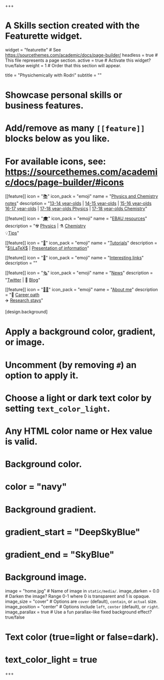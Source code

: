 +++
# A Skills section created with the Featurette widget.
widget = "featurette"  # See https://sourcethemes.com/academic/docs/page-builder/
headless = true  # This file represents a page section.
active = true  # Activate this widget? true/false
weight = 1  # Order that this section will appear.

title = "Physichemically with Rodri"
subtitle = ""

# Showcase personal skills or business features.
# 
# Add/remove as many `[[feature]]` blocks below as you like.
# 
# For available icons, see: https://sourcethemes.com/academic/docs/page-builder/#icons

[[feature]]
  icon = "[📚](apuntes/)"
  icon_pack = "emoji"
  name = "[Physics and Chemistry notes](apuntes/)"
  description = "[13-14 year-olds](apuntes/#segundo-eso) | [14-15 year-olds](apuntes/#tercero-eso) | [15-16 year-olds](apuntes/#cuarto-eso) <br> [16-17 year-olds](apuntes/#primero-bach) | [17-18 year-olds Physics](apuntes/#segundo-bach-fisica) | [17-18 year-olds Chemistry](apuntes/#segundo-bach-quimica)"
  
[[feature]]
  icon = "[🎓](recursos-ebau/)"
  icon_pack = "emoji"
  name = "[EBAU resources](recursos-ebau/)"
  description = "☢️ [Physics](recursos-ebau/#examenes-fisica) | ⚗️ [Chemistry](recursos-ebau/#examenes-quimica) <br> 💡[Tips](recursos-ebau/#consejos)"
  
[[feature]]
  icon = "[👐](tutoriales/)"
  icon_pack = "emoji"
  name = "[Tutorials](tutoriales/)"
  description = "[$\\LaTeX$](tutoriales/latex) | [Presentation of information](tutoriales/presentacion-informacion)"
  
[[feature]]
  icon = "[🔗](enlaces-interes/)"
  icon_pack = "emoji"
  name = "[Interesting links](enlaces-interes/)"
  description = ""
  
[[feature]]
  icon = "[🗞️](#novedades)"
  icon_pack = "emoji"
  name = "[News](#novedades)"
  description = "[Twitter](#novedades) | 💬 [Blog](post/)"
  
[[feature]]
  icon = "[:man_scientist:](sobre-mi/)‍"
  icon_pack = "emoji"
  name = "[About me](sobre-mi/)"
  description = "👣 [Career path](sobre-mi/#trayectoria-profesional) <br> ✈️ [Research stays](sobre-mi/#estancias-investigacion)"
  
[design.background]
  # Apply a background color, gradient, or image.
  #   Uncomment (by removing `#`) an option to apply it.
  #   Choose a light or dark text color by setting `text_color_light`.
  #   Any HTML color name or Hex value is valid.
  
  # Background color.
  # color = "navy"
  
  # Background gradient.
  # gradient_start = "DeepSkyBlue"
  # gradient_end = "SkyBlue"
  
  # Background image.
  image = "home.jpg"  # Name of image in `static/media/`.
  image_darken = 0.0  # Darken the image? Range 0-1 where 0 is transparent and 1 is opaque.
  image_size = "cover"  #  Options are `cover` (default), `contain`, or `actual` size.
  image_position = "center"  # Options include `left`, `center` (default), or `right`.
  image_parallax = true  # Use a fun parallax-like fixed background effect? true/false

  # Text color (true=light or false=dark).
  # text_color_light = true    

+++
